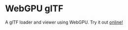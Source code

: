 # WebGPU glTF

A glTF loader and viewer using WebGPU. Try it out [online!](https://www.willusher.io/webgpu-gltf)

